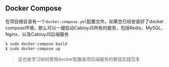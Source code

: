 ## Docker Compose

在项目根目录有一个`docker-compose.yml`配置文件。如果您已经安装好了docker compose环境，那么可以一键启动CabloyJS所有的服务，包括Redis、MySQL、Nginx、以及CabloyJS后端服务

``` bash
$ sudo docker-compose build
$ sudo docker-compose up
```

> 这也是学习如何使用docker配置各项后端服务的极佳实践范本
